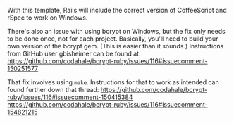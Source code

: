 With this template, Rails will include the correct version of CoffeeScript and rSpec to work on Windows.

There's also an issue with using bcrypt on Windows, but the fix only needs to be done once, not for each project.  Basically, you'll need to build your own version of the bcrypt gem.  (This is easier than it sounds.)  Instructions from GitHub user gbisheimer can be found at:
<https://github.com/codahale/bcrypt-ruby/issues/116#issuecomment-150251577>

That fix involves using `make`.  Instructions for that to work as intended can found further down that thread:
<https://github.com/codahale/bcrypt-ruby/issues/116#issuecomment-150415384>
<https://github.com/codahale/bcrypt-ruby/issues/116#issuecomment-154821215>